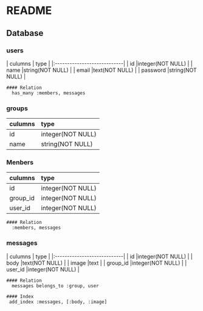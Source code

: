 # README
  ## Database

  ### users

| culumns  | type             |
|:----------------------------|
| id       |integer(NOT NULL) |
| name     |string(NOT NULL)  |
| email    |text(NOT NULL)    |
| password |string(NOT NULL)  |

    #### Relation
      has_many :members, messages

  ### groups

| culumns  | type              |
|:---------|:------------------|
| id       | integer(NOT NULL) |
| name     | string(NOT NULL)  |


  ### Menbers

| culumns  | type              |
|:---------|:------------------|
| id       | integer(NOT NULL) |
| group_id | integer(NOT NULL) |
| user_id  | integer(NOT NULL) |

    #### Relation
      :members, messages



  ### messages

| culumns  | type             |
|:----------------------------|
| id       |integer(NOT NULL) |
| body     |text(NOT NULL)    |
| image    |text              |
| group_id |integer(NOT NULL) |
| user_id  |integer(NOT NULL) |

    #### Relation
      messages belongs_to :group, user

    #### Index
     add_index :messages, [:body, :image]



